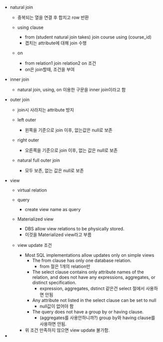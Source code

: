 - natural join
	- 중복되는 열을 연결 후 합치고 row 반환
	
	- using clause
		- from (student natural join takes) join course using (course_id)
		- 겹치는 attribute에 대해 join 수행
	- on
		- from relation1 join relation2 on 조건
		- on은 join할때, 조건을 부여
- inner join
	- natural join, using, on 이용한 구문을 inner join이라고 함

- outer join
	- join시 사라지는 attribute 방지
	
	- left outer
		- 왼쪽을 기준으로 join 이후, 없는값은 null로 보존
	- right outer
		- 오른쪽을 기준으로 join 이후, 없는 값은 null로 보존
	- natural full outer join
		- 모두 보존, 없는 값은 null로 보존

- view
	- virtual relation
	
	- query
		- create view name as query
	- Materialized view
		- DBS allow view relations to be physically stored.
		- 이것을 Materialized view라고 부름
	- view update 조건
		- Most SQL implementations allow updates only on simple views 
			- The from clause has only one database relation.
				- from 절은 1개의 relation만
			-  The select clause contains only attribute names of the relation, and does not have any expressions, aggregates, or distinct specification. 
				- expression, aggregates, dstinct 같은건 select 절에서 사용하면 안됨
			-  Any attribute not listed in the select clause can be set to null 
				- null값이 없어야 함
			-  The query does not have a group by or having clause.
				- (aggregates를 사용안하니까?) group by와 having clause를 사용하면 안됨.
		- 위 조건 만족하지 않으면 view update 불가함.

- 